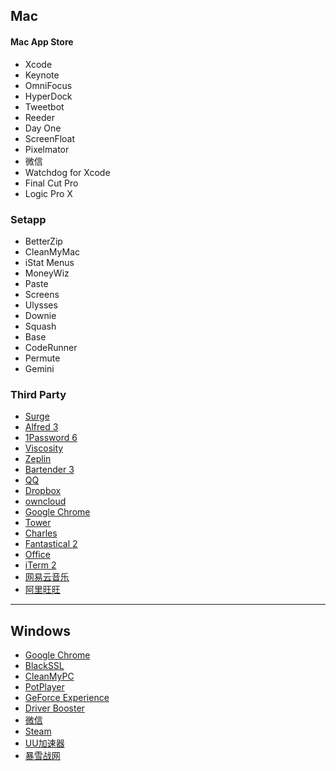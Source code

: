 ## Mac
#### Mac App Store
- Xcode
- Keynote
- OmniFocus
- HyperDock
- Tweetbot
- Reeder
- Day One
- ScreenFloat
- Pixelmator
-  微信
- Watchdog for Xcode
- Final Cut Pro
- Logic Pro X
### Setapp
- BetterZip
- CleanMyMac
- iStat Menus
- MoneyWiz
- Paste
- Screens
- Ulysses
- Downie
- Squash
- Base
- CodeRunner
- Permute
- Gemini
### Third Party
- [Surge](https://nssurge.com) 
- [Alfred 3](https://www.alfredapp.com)
- [1Password 6](https://1password.com)
- [Viscosity](https://www.sparklabs.com/viscosity/)
- [Zeplin](https://zeplin.io)
- [Bartender 3](https://www.macbartender.com)
- [QQ](https://im.qq.com/index.shtml)
- [Dropbox](https://www.dropbox.com/zh_CN/)
- [owncloud](https://owncloud.org)
- [Google Chrome](https://www.google.com/chrome/browser/desktop/index.html)
- [Tower](https://www.git-tower.com/mac/)
- [Charles](https://www.charlesproxy.com)
- [Fantastical 2](https://flexibits.com/fantastical)
- [Office](https://products.office.com/zh-cn/home)
- [iTerm 2](https://www.iterm2.com)
- [网易云音乐](https://music.163.com)
- [阿里旺旺](https://alimarket.taobao.com/markets/qnww/portal-group/ww/index?spm=a21e4.8043303.0.0.5a93727fKStr3n)
---- 

## Windows
- [Google Chrome](https://www.google.com/chrome/browser/desktop/index.html)
- [BlackSSL](https://blackssl.com.au)
- [CleanMyPC](https://macpaw.com/cleanmypc)
- [PotPlayer](https://potplayer.daum.net)
- [GeForce Experience](https://www.nvidia.com/en-us/geforce/geforce-experience/)
- [Driver Booster](https://www.iobit.com/en/driver-booster.php)
- [微信](https://pc.weixin.qq.com)
- [Steam](https://store.steampowered.com)
- [UU加速器](https://uu.163.com)
- [暴雪战网](https://www.battlenet.com.cn/zh/)


